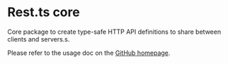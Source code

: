 Rest.ts core
============

Core package to create type-safe HTTP API definitions to share between clients and servers.s.

Please refer to the usage doc on the [GitHub homepage](https://github.com/hmil/rest.ts).
